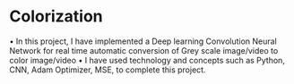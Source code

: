 # Colorization
• In this project, I have implemented a Deep learning Convolution Neural Network for real time automatic conversion of Grey scale image/video to color image/video • I have used technology and concepts such as Python, CNN, Adam Optimizer, MSE, to complete this project.
